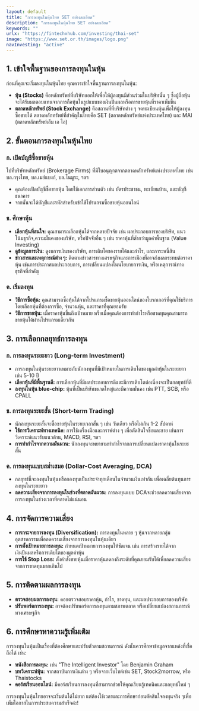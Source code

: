 ```yaml
---
layout: default
title: "การลงทุนในหุ้นไทย SET อย่างละเอียด"
description: "การลงทุนในหุ้นไทย SET อย่างละเอียด"
keywords: ""
urlx: "https://fintechxhub.com/investing/thai-set"
image: "https://www.set.or.th/images/logo.png"
navInvesting: "active"
---
```

<div class="col-md-12 mt-2">
    <h2>1. เข้าใจพื้นฐานของการลงทุนในหุ้น</h2>
    <p>ก่อนที่คุณจะเริ่มลงทุนในหุ้นไทย คุณควรเข้าใจพื้นฐานการลงทุนในหุ้น:</p>
    <ul>
        <li><strong>หุ้น (Stocks)</strong> คือหลักทรัพย์ที่บริษัทออกให้เพื่อให้ผู้ลงทุนมีส่วนร่วมในบริษัทนั้น ๆ ซึ่งผู้ถือหุ้นจะได้รับผลตอบแทนจากการถือหุ้นในรูปแบบของเงินปันผลหรือการขายหุ้นที่ราคาเพิ่มขึ้น</li>
        <li><strong>ตลาดหลักทรัพย์ (Stock Exchange)</strong> คือสถานที่ที่บริษัทต่าง ๆ จดทะเบียนหุ้นเพื่อให้ผู้ลงทุนซื้อขายได้ ตลาดหลักทรัพย์ที่สำคัญในไทยคือ SET (ตลาดหลักทรัพย์แห่งประเทศไทย) และ MAI (ตลาดหลักทรัพย์เอ็ม เอ ไอ)</li>
    </ul>
    <h2>2. ขั้นตอนการลงทุนในหุ้นไทย</h2>
    <h3>ก. เปิดบัญชีซื้อขายหุ้น</h3>
    <p>ไปที่บริษัทหลักทรัพย์ (Brokerage Firms) ที่มีใบอนุญาตจากตลาดหลักทรัพย์แห่งประเทศไทย เช่น บล.กรุงไทย, บล.เมย์แบงก์, บล.โนมูระ, ฯลฯ</p>
    <ul>
        <li>คุณต้องเปิดบัญชีซื้อขายหุ้น โดยใช้เอกสารส่วนตัว เช่น บัตรประชาชน, ทะเบียนบ้าน, และบัญชีธนาคาร</li>
        <li>จากนั้นจะได้บัญชีและรหัสสำหรับเข้าใช้โปรแกรมซื้อขายหุ้นออนไลน์</li>
    </ul>
    <h3>ข. ศึกษาหุ้น</h3>
    <ul>
        <li><strong>เลือกหุ้นที่สนใจ:</strong> คุณสามารถเลือกหุ้นได้จากหลายปัจจัย เช่น ผลประกอบการของบริษัท, แนวโน้มธุรกิจ,ความมั่นคงของบริษัท, หรือปัจจัยอื่น ๆ เช่น ราคาหุ้นที่ต่ำกว่ามูลค่าพื้นฐาน (Value Investing)</li>
        <li><strong>ดูข้อมูลการเงิน:</strong> ดูงบการเงินของบริษัท, การเติบโตของรายได้และกำไร, และภาระหนี้สิน</li>
        <li><strong>ข่าวสารและเหตุการณ์ต่าง ๆ:</strong> ติดตามข่าวสารทางเศรษฐกิจและการเมืองที่อาจส่งผลกระทบต่อราคาหุ้น เช่นการประกาศผลประกอบการ, การเปลี่ยนแปลงในนโยบายการเงิน, หรือเหตุการณ์ทางธุรกิจที่สำคัญ</li>
    </ul>
    <h3>ค. เริ่มลงทุน</h3>
    <ul>
        <li><strong>วิธีการซื้อหุ้น:</strong> คุณสามารถซื้อหุ้นได้จากโปรแกรมซื้อขายหุ้นออนไลน์ของโบรกเกอร์ที่คุณใช้บริการโดยเลือกหุ้นที่ต้องการซื้อ, จำนวนหุ้น, และราคาที่คุณยอมรับ</li>
        <li><strong>วิธีการขายหุ้น:</strong> เมื่อราคาหุ้นขึ้นถึงเป้าหมาย หรือเมื่อคุณต้องการทำกำไรหรือขาดทุนคุณสามารถขายหุ้นได้ผ่านโปรแกรมเดียวกัน</li>
    </ul>
    <h2>3. การเลือกกลยุทธ์การลงทุน</h2>
    <h3>ก. การลงทุนระยะยาว (Long-term Investment)</h3>
    <ul>
        <li>การลงทุนในหุ้นระยะยาวเหมาะกับนักลงทุนที่มีเป้าหมายในการเติบโตของมูลค่าหุ้นในระยะยาว เช่น 5-10 ปี</li>
        <li><strong>เลือกหุ้นที่มีพื้นฐานดี:</strong> การเลือกหุ้นที่มีผลประกอบการดีและมีการเติบโตต่อเนื่องจะเป็นกลยุทธ์ที่ดี</li>
        <li><strong>ลงทุนในหุ้น blue-chip:</strong> หุ้นที่เป็นบริษัทขนาดใหญ่และมีความมั่นคง เช่น PTT, SCB, หรือ CPALL</li>
    </ul>
    <h3>ข. การลงทุนระยะสั้น (Short-term Trading)</h3>
    <ul>
        <li>นักลงทุนระยะสั้นจะซื้อขายหุ้นในระยะเวลาสั้น ๆ เช่น วันเดียว หรือไม่เกิน 1-2 สัปดาห์</li>
        <li><strong>ใช้การวิเคราะห์ทางเทคนิค:</strong> การใช้เครื่องมือและกราฟต่าง ๆ เพื่อตัดสินใจซื้อและขาย เช่นการวิเคราะห์แนวรับแนวต้าน, MACD, RSI, ฯลฯ</li>
        <li><strong>การทำกำไรจากความผันผวน:</strong> นักลงทุนจะพยายามทำกำไรจากการเปลี่ยนแปลงราคาหุ้นในระยะสั้น</li>
    </ul>
    <h3>ค. การลงทุนแบบสม่ำเสมอ (Dollar-Cost Averaging, DCA)</h3>
    <ul>
        <li>กลยุทธ์นี้จะลงทุนในหุ้นหรือกองทุนเป็นประจำทุกเดือนในจำนวนเงินเท่ากัน เพื่อเฉลี่ยต้นทุนการลงทุนในระยะยาว</li>
        <li><strong>ลดความเสี่ยงจากการลงทุนในช่วงที่ตลาดผันผวน:</strong> การลงทุนแบบ DCAจะช่วยลดความเสี่ยงจากการลงทุนในช่วงเวลาที่ตลาดไม่แน่นอน</li>
    </ul>
    <h2>4. การจัดการความเสี่ยง</h2>
    <ul>
        <li><strong>การกระจายการลงทุน (Diversification):</strong> การลงทุนในหลาย ๆ หุ้นจากหลายกลุ่มอุตสาหกรรมเพื่อลดความเสี่ยงจากการลงทุนในหุ้นเดียว</li>
        <li><strong>การตั้งเป้าหมายการลงทุน:</strong> กำหนดเป้าหมายการลงทุนให้ชัดเจน เช่น การสร้างรายได้จากเงินปันผลหรือการเติบโตของมูลค่าหุ้น</li>
        <li><strong>การใช้ Stop Loss:</strong> ตั้งคำสั่งขายหุ้นเมื่อราคาหุ้นลดลงถึงระดับที่คุณยอมรับได้เพื่อลดความเสี่ยงจากการขาดทุนมากเกินไป</li>
    </ul>
    <h2>5. การติดตามผลการลงทุน</h2>
    <ul>
        <li><strong>ตรวจสอบผลการลงทุน:</strong> คอยตรวจสอบราคาหุ้น, กำไร, ขาดทุน, และผลประกอบการของบริษัท</li>
        <li><strong>ปรับพอร์ตการลงทุน:</strong> อาจต้องปรับพอร์ตการลงทุนตามสภาพตลาด หรือเปลี่ยนแปลงสถานการณ์ทางเศรษฐกิจ</li>
    </ul>
    <h2>6. การศึกษาหาความรู้เพิ่มเติม</h2>
    <p>การลงทุนในหุ้นเป็นเรื่องที่ต้องศึกษาและปรับตัวตามสถานการณ์ ดังนั้นควรศึกษาข้อมูลจากแหล่งที่เชื่อถือได้ เช่น:</p>
    <ul>
        <li><strong>หนังสือการลงทุน:</strong> เช่น "The Intelligent Investor" โดย Benjamin Graham</li>
        <li><strong>บทวิเคราะห์หุ้น:</strong> จากสถาบันการเงินต่าง ๆ หรือจากเว็บไซต์เช่น SET, Stock2morrow, หรือ Thaistocks</li>
        <li><strong>คอร์สเรียนออนไลน์:</strong> มีคอร์สเรียนการลงทุนที่สามารถช่วยให้คุณเรียนรู้เทคนิคและกลยุทธ์ใหม่ ๆ</li>
    </ul>
    <p>การลงทุนในหุ้นไทยอาจจะเริ่มต้นได้ไม่ยาก แต่ต้องใช้เวลาและการศึกษาก่อนตัดสินใจลงทุนจริง ๆเพื่อเพิ่มโอกาสในการประสบความสำเร็จค่ะ!</p>
</div>